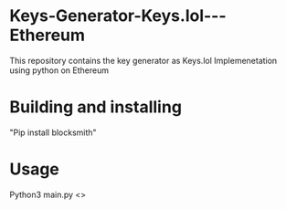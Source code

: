 # Keys-Generator-Keys.lol---Ethereum
This repository contains the key generator as Keys.lol Implemenetation using python on Ethereum

# Building and installing
"Pip install blocksmith"

# Usage
Python3 main.py <<page number>> 
